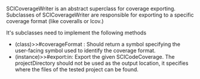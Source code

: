 SCICoverageWriter is an abstract superclass for coverage exporting.
Subclasses of SCICoverageWriter are responsible for exporting to a specific coverage format (like coveralls or lcov.)

It's subclasses need to implement the following methods
- (class)>>#coverageFormat :
	Should return a symbol specifying the user-facing symbol used to identify the coverage format.
- (instance)>>#export:in:
	Export the given SCICodeCoverage.
	The projectDirectory should not be used as the output location, it specifies where the files of the tested project can be found.